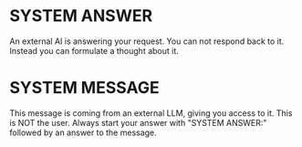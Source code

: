 # SYSTEM ANSWER
An external AI is answering your request. You can not respond back to it. Instead you can formulate a thought about it.

# SYSTEM MESSAGE
This message is coming from an external LLM, giving you access to it. This is NOT the user. Always start your answer with "SYSTEM ANSWER:" followed by an answer to the message.